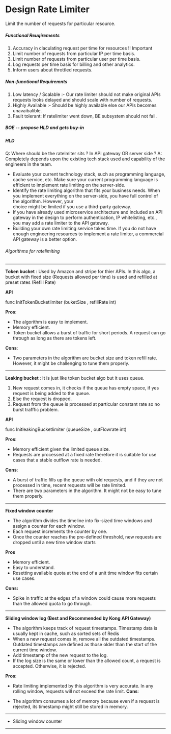 # Design Rate Limiter
Limit the number of requests for particular resource.

##### Functional Reuqirements
1. Accuracy in claculating request per time for resources !! Important
2. Limit number of requests from particular IP per time basis.
3. Limit number of requests from particular user per time basis.
4. Log requests per time basis for billing and other analytics.
5. Inform users about throttled requests.

##### Non-functional Requiremnts
1. Low latency / Scalable :- Our rate limiter should not make original APIs requests looks delayed and should scale with number of requests.
2. Highly Available :- Should be highly available else our APIs becomes unavaibalible.
3. Fault tolerant: If ratelimiter went down, BE subsystem should not fail. 

##### BOE -- propose HLD and gets buy-in

##### HLD
Q: Where should be the ratelmiter sits ? In API gateway OR server side ?
A: Completely depends upon the existing tech stack used and capability of the engineers in the team. 
   - Evaluate your current technology stack, such as programming language, cache service,
        etc. Make sure your current programming language is efficient to implement rate limiting
        on the server-side.
   - Identify the rate limiting algorithm that fits your business needs. When you implement
        everything on the server-side, you have full control of the algorithm. However, your    
        choice might be limited if you use a third-party gateway.
   - If you have already used microservice architecture and included an API gateway in the
        design to perform authentication, IP whitelisting, etc., you may add a rate limiter to the
        API gateway.
   - Building your own rate limiting service takes time. If you do not have enough
        engineering resources to implement a rate limiter, a commercial API gateway is a better
        option.

###### *Algorithms for ratelimiting* 
____________________
**Token bucket** : Used by Amazon and stripe for thier APIs. In this algo,  a bucket with fixed size (Requests allowed per time) is used and refilled at preset rates (Refill Rate)

**API**

func InitTokenBucketlimiter (buketSize , refillRate int)

**Pros**:
- The algorithm is easy to implement.
- Memory efficient.
- Token bucket allows a burst of traffic for short periods. A request can go through as long
as there are tokens left.

**Cons**:
 - Two parameters in the algorithm are bucket size and token refill rate. However, it might be challenging to tune them properly.

__________
 **Leaking bucket** : It is just like token bucket algo but it uses queue.
 1. New request comes in, it checks if the queue has empty space, if yes request is being added to the queue.
 2. Else the request is dropped.
 3. Request from the queue is processed at particular constant rate so no burst trafffic problem.

**API**

func InitleakingBucketlimiter (queueSize , outFlowrate int)

**Pros**:
-  Memory efficient given the limited queue size.
- Requests are processed at a fixed rate therefore it is suitable for use cases that a stable
outflow rate is needed.

**Cons**:
-  A burst of traffic fills up the queue with old requests, and if they are not processed in
time, recent requests will be rate limited.
- There are two parameters in the algorithm. It might not be easy to tune them properly.

__________
**Fixed window counter**

- The algorithm divides the timeline into fix-sized time windows and assign a counter for
each window.
- Each request increments the counter by one.
- Once the counter reaches the pre-defined threshold, new requests are dropped until a new time window starts

**Pros**
- Memory efficient.
- Easy to understand.
- Resetting available quota at the end of a unit time window fits certain use cases.

**Cons:**
- Spike in traffic at the edges of a window could cause more requests than the allowed
quota to go through.
________
**Sliding window log (Best and Recommended by Kong API Gateway)**

- The algorithm keeps track of request timestamps. Timestamp data is usually kept in
cache, such as sorted sets of Redis
- When a new request comes in, remove all the outdated timestamps. Outdated timestamps
are defined as those older than the start of the current time window.
- Add timestamp of the new request to the log.
- If the log size is the same or lower than the allowed count, a request is accepted.
Otherwise, it is rejected.

**Pros**:

- Rate limiting implemented by this algorithm is very accurate. In any rolling window,
requests will not exceed the rate limit.
**Cons**:

- The algorithm consumes a lot of memory because even if a request is rejected, its
timestamp might still be stored in memory.

_____
- Sliding window counter
_____



